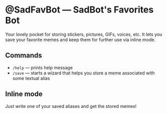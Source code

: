 @SadFavBot — SadBot's Favorites Bot
===================================

Your lovely pocket for storing stickers, pictures, GIFs, voices, etc. It lets you save your favorite memes and keep
them for further use via inline mode.

Commands
--------

* `/help` — prints help message
* `/save` — starts a wizard that helps you store a meme associated with some textual alias

Inline mode
-----------

Just write one of your saved aliases and get the stored memes!
